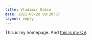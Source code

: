 ```yaml
---
title: Vladimir Babin
date: 2021-08-28 00:20:57
layout: empty
---
```


This is my homepage. And <a href="/cv">this is my CV</a>.
